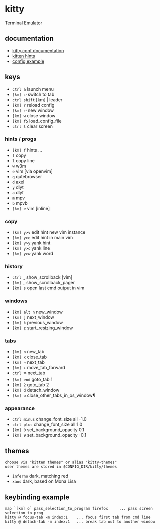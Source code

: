 # kitty

Terminal Emulator

## documentation
- [kitty.conf documentation](https://sw.kovidgoyal.net/kitty/conf/)
- [kitten hints](https://www.mankier.com/1/kitten-hints)
- [config example](https://gist.github.com/fwfurtado/e7e40cf8b07cff18c6d7bd1649676abf)

## keys
- `ctrl a`          launch menu
- `[km] ⮠`      switch to tab
- `ctrl shift`      [km] | leader
- `[km] r`          reload config
- `[km] ⮠`          new window
- `[km] w`          close window
- `[km] f5`         load_config_file
- `ctrl l`          clear screen

### hints / progs
- `[km] f`          hints ...
- `f`               copy
- `l`               copy line
- `w`               w3m
- `e`               vim [via openvim]
- `q`               qutebrowser
- `d`               axel
- `y`               dlyt
- `a`               dlyt
- `m`               mpv
- `b`               mpvb
- `[km] e`          vim [inline]

### copy
- `[km] y>v`        edit hint new vim instance
- `[km] y>e`        edit hint in main vim
- `[km] y>y`        yank hint
- `[km] y>c`        yank line
- `[km] y>w`        yank word

### history
- `ctrl ⎵`          show_scrollback [vim]
- `[km] ⎵`          show_scrollback_pager
- `[km] s`          open last cmd output in vim 

### windows
- `[km] alt n`      new_window
- `[km] j`          next_window
- `[km] k`          previous_window
- `[km] z`          start_resizing_window

### tabs 
- `[km] n`          new_tab
- `[km] x`          close_tab
- `[km] ⇾`          next_tab
- `[km] ⇓`          move_tab_forward
- `ctrl ⭾`          next_tab
- `[km] end`        goto_tab 1
- `[km] 2`          goto_tab 2
- `[km] d`          detach_window
- `[km] o`          close_other_tabs_in_os_window¶ 

### appearance
- `ctrl minus`      change_font_size all -1.0
- `ctrl plus`       change_font_size all  1.0
- `[km] 0`          set_background_opacity  0.1
- `[km] 9`          set_background_opacity -0.1

## themes
```
choose via "kitten themes" or alias "kitty-themes"
user themes are stored in $CONFIG_DIR/kitty/themes
```
- `inferno`         dark, matching red
- `xaos`            dark, based on Mona Lisa

## keybinding example
```
map `[km] o` pass_selection_to_program firefox     ... pass screen selection to prog
kitty @ focus-tab -m index:1    ... focus first tab from cmd line
kitty @ detach-tab -m index:1   ... break tab out to another window   
```
